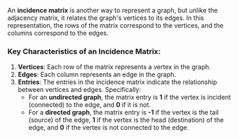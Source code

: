 An **incidence matrix** is another way to represent a graph, but unlike the adjacency matrix, it relates the graph's vertices to its edges. In this representation, the rows of the matrix correspond to the vertices, and the columns correspond to the edges.

### Key Characteristics of an Incidence Matrix:
1. **Vertices**: Each row of the matrix represents a vertex in the graph.
2. **Edges**: Each column represents an edge in the graph.
3. **Entries**: The entries in the incidence matrix indicate the relationship between vertices and edges. Specifically:
    - For an **undirected graph**, the matrix entry is **1** if the vertex is incident (connected) to the edge, and **0** if it is not.
    - For a **directed graph**, the matrix entry is **-1** if the vertex is the tail (source) of the edge, **1** if the vertex is the head (destination) of the edge, and **0** if the vertex is not connected to the edge.

